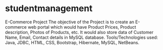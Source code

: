 # studentmanagement

E-Commerce Project
The objective of the Project is to create an E-commerce web portal
which would have Product Prices, Product description, Photos of
Products, etc. It would also store data of Customer Name, Email,
Contact details in MySQL database. Tools/Technologies used: Java,
JDBC, HTML, CSS, Bootstrap, Hibernate, MySQL, NetBeans.

